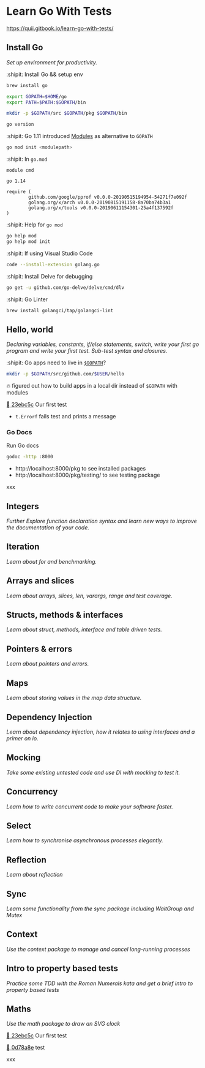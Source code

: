 # Learn Go With Tests

https://quii.gitbook.io/learn-go-with-tests/

## Install Go

*Set up environment for productivity.*

:shipit: Install Go && setup env 
```bash
brew install go

export GOPATH=$HOME/go
export PATH=$PATH:$GOPATH/bin

mkdir -p $GOPATH/src $GOPATH/pkg $GOPATH/bin

go version
```

:shipit: Go 1.11 introduced
[Modules](https://github.com/golang/go/wiki/Modules) as alternative to `GOPATH`
```bash
go mod init <modulepath>
```

:shipit: In `go.mod` 
```
module cmd

go 1.14

require (
        github.com/google/pprof v0.0.0-20190515194954-54271f7e092f
        golang.org/x/arch v0.0.0-20190815191158-8a70ba74b3a1
        golang.org/x/tools v0.0.0-20190611154301-25a4f137592f
)
```
:shipit: Help for `go mod`
```bash
go help mod
go help mod init
```
:shipit: If using Visual Studio Code
```bash
code --install-extension golang.go
```

:shipit: Install Delve for debugging
```bash
go get -u github.com/go-delve/delve/cmd/dlv
```

:shipit: Go Linter
```bash
brew install golangci/tap/golangci-lint
```

## Hello, world

*Declaring variables, constants, if/else statements, switch, write your first
go program and write your first test. Sub-test syntax and closures.*

:shipit: Go apps need to live in [`$GOPATH`](https://golang.org/doc/gopath_code.html)?
```bash
mkdir -p $GOPATH/src/github.com/$USER/hello
```

:fire: figured out how to build apps in a local dir instead of `$GOPATH` with modules

[:ship: 23ebc5c](https://github.com/arafatm/learn-go-with-tests/commit/23ebc5c)
Our first test
- `t.Errorf` fails test and prints a message

### Go Docs

Run Go docs
```bash
godoc -http :8000
```

- http://localhost:8000/pkg  to see installed packages
- http://localhost:8000/pkg/testing/ to see testing package

xxx

## Integers

*Further Explore function declaration syntax and learn new ways to improve the
documentation of your code.*


## Iteration

*Learn about for and benchmarking.*


## Arrays and slices

*Learn about arrays, slices, len, varargs, range and test coverage.*


## Structs, methods & interfaces

*Learn about struct, methods, interface and table driven tests.*


## Pointers & errors

*Learn about pointers and errors.*


## Maps

*Learn about storing values in the map data structure.*


## Dependency Injection

*Learn about dependency injection, how it relates to using interfaces and a
primer on io.*


## Mocking

*Take some existing untested code and use DI with mocking to test it.*


## Concurrency

*Learn how to write concurrent code to make your software faster.*


## Select

*Learn how to synchronise asynchronous processes elegantly.*


## Reflection

*Learn about reflection*


## Sync

*Learn some functionality from the sync package including WaitGroup and Mutex*


## Context

*Use the context package to manage and cancel long-running processes*


## Intro to property based tests

*Practice some TDD with the Roman Numerals kata and get a brief intro to
property based tests*


## Maths

*Use the math package to draw an SVG clock*

[:ship: 23ebc5c](https://github.com/arafatm/learn-go-with-tests/commit/23ebc5c)
Our first test

[:ship: 0d78a8e](https://github.com/arafatm/learn-go-with-tests/commit/0d78a8e)
test

xxx
